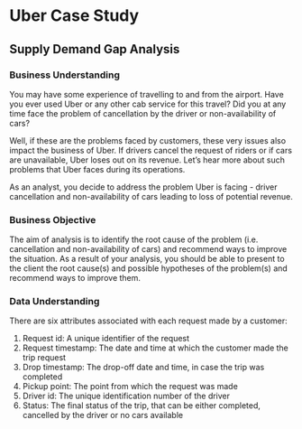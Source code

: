 # Uber Case Study
## Supply Demand Gap Analysis

### Business Understanding

You may have some experience of travelling to and from the airport. Have you ever used Uber or any other cab service for this travel? Did you at any time face the problem of cancellation by the driver or non-availability of cars?

Well, if these are the problems faced by customers, these very issues also impact the business of Uber. If drivers cancel the request of riders or if cars are unavailable, Uber loses out on its revenue. Let’s hear more about such problems that Uber faces during its operations.

As an analyst, you decide to address the problem Uber is facing - driver cancellation and non-availability of cars leading to loss of potential revenue.

### Business Objective

The aim of analysis is to identify the root cause of the problem (i.e. cancellation and non-availability of cars) and recommend ways to improve the situation. As a result of your analysis, you should be able to present to the client the root cause(s) and possible hypotheses of the problem(s) and recommend ways to improve them. 

### Data Understanding

There are six attributes associated with each request made by a customer:

1. Request id: A unique identifier of the request
2. Request timestamp: The date and time at which the customer made the trip request
3. Drop timestamp: The drop-off date and time, in case the trip was completed 
4. Pickup point: The point from which the request was made
5. Driver id: The unique identification number of the driver
6. Status: The final status of the trip, that can be either completed, cancelled by the driver or no cars available
